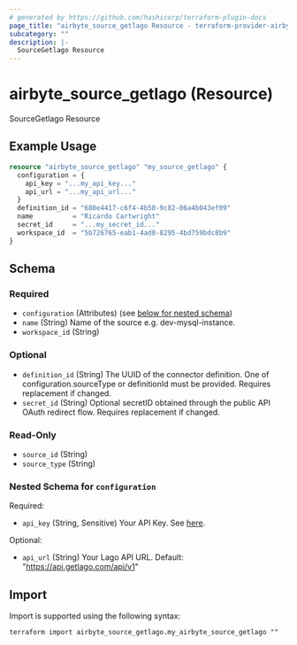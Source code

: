 ```yaml
---
# generated by https://github.com/hashicorp/terraform-plugin-docs
page_title: "airbyte_source_getlago Resource - terraform-provider-airbyte"
subcategory: ""
description: |-
  SourceGetlago Resource
---
```


# airbyte_source_getlago (Resource)

SourceGetlago Resource

## Example Usage

```terraform
resource "airbyte_source_getlago" "my_source_getlago" {
  configuration = {
    api_key = "...my_api_key..."
    api_url = "...my_api_url..."
  }
  definition_id = "680e4417-c6f4-4b50-9c82-06a4b043ef09"
  name          = "Ricardo Cartwright"
  secret_id     = "...my_secret_id..."
  workspace_id  = "5b726765-eab1-4ad8-8295-4bd759bdc8b9"
}
```

<!-- schema generated by tfplugindocs -->
## Schema

### Required

- `configuration` (Attributes) (see [below for nested schema](#nestedatt--configuration))
- `name` (String) Name of the source e.g. dev-mysql-instance.
- `workspace_id` (String)

### Optional

- `definition_id` (String) The UUID of the connector definition. One of configuration.sourceType or definitionId must be provided. Requires replacement if changed.
- `secret_id` (String) Optional secretID obtained through the public API OAuth redirect flow. Requires replacement if changed.

### Read-Only

- `source_id` (String)
- `source_type` (String)

<a id="nestedatt--configuration"></a>
### Nested Schema for `configuration`

Required:

- `api_key` (String, Sensitive) Your API Key. See <a href="https://doc.getlago.com/docs/api/intro">here</a>.

Optional:

- `api_url` (String) Your Lago API URL. Default: "https://api.getlago.com/api/v1"

## Import

Import is supported using the following syntax:

```shell
terraform import airbyte_source_getlago.my_airbyte_source_getlago ""
```
